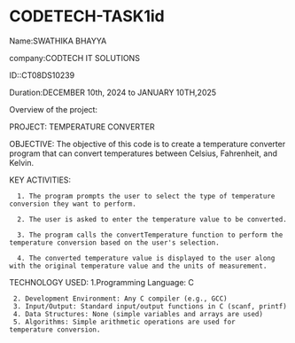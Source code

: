 # CODETECH-TASK1id
Name:SWATHIKA BHAYYA

company:CODTECH IT SOLUTIONS

ID::CT08DS10239

Duration:DECEMBER 10th, 2024 to JANUARY 10TH,2025

Overview of the project:

PROJECT: TEMPERATURE CONVERTER

OBJECTIVE:
      The objective of this code is to create a temperature converter program that can convert temperatures between Celsius, Fahrenheit, and Kelvin.
      
KEY ACTIVITIES:

      1. The program prompts the user to select the type of temperature conversion they want to perform.
      
      2. The user is asked to enter the temperature value to be converted.
      
      3. The program calls the convertTemperature function to perform the temperature conversion based on the user's selection.
      
      4. The converted temperature value is displayed to the user along with the original temperature value and the units of measurement.

TECHNOLOGY USED:
     1.Programming Language: C
     
     2. Development Environment: Any C compiler (e.g., GCC)
     3. Input/Output: Standard input/output functions in C (scanf, printf)
     4. Data Structures: None (simple variables and arrays are used)
     5. Algorithms: Simple arithmetic operations are used for temperature conversion.
